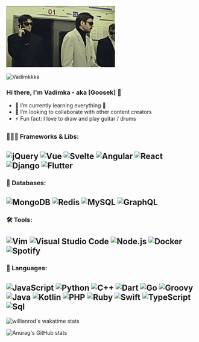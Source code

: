 ![Header](https://github.com/Vadimkkka/Vadimkkka/blob/main/assets/header.gif)

<!-- ![](https://komarev.com/ghpvc/?username=Vadimkkka&color=yellow&label=😎+Views) -->
![Vadimkkka](https://count.getloli.com/get/@Vadimkkka?theme=rule34)

### Hi there, I'm Vadimka - aka [Goosek] 👋

- 🌱 I’m currently learning everything 🤣
- 👯 I’m looking to collaborate with other content creators
- ⚡ Fun fact: I love to draw and play guitar / drums

### 👨🏻‍💻 Frameworks & Libs:
![jQuery](https://img.shields.io/badge/-jQuery-24292F?style=for-the-badge&logo=jQuery&logoColor=0769AD)
![Vue](https://img.shields.io/badge/-Vue-24292F?style=for-the-badge&logo=Vue.js&logoColor=4FC08D)
![Svelte](https://img.shields.io/badge/-Svelte-24292F?style=for-the-badge&logo=Svelte&logoColor=FF3E00)
![Angular](https://img.shields.io/badge/-Angular-24292F?style=for-the-badge&logo=Angular&logoColor=DD0031)
![React](https://img.shields.io/badge/-React-24292F?style=for-the-badge&logo=React&logoColor=61DAFB)
![Django](https://img.shields.io/badge/-Django-24292F?style=for-the-badge&logo=Django&logoColor=41B286)
![Flutter](https://img.shields.io/badge/-Flutter-24292F?style=for-the-badge&logo=flutter&logoColor=47C5FB)
---
### 💾 Databases:
![MongoDB](https://img.shields.io/badge/-MongoDB-24292F?style=for-the-badge&logo=MongoDB&logoColor=47A248)
![Redis](https://img.shields.io/badge/-Redis-24292F?style=for-the-badge&logo=Redis&logoColor=DC382D)
![MySQL](https://img.shields.io/badge/-MySQL-24292F?style=for-the-badge&logo=MySQL&logoColor=4479A1)
![GraphQL](https://img.shields.io/badge/-GraphQL-24292F?style=for-the-badge&logo=GraphQL&logoColor=E434AA)
---
### 🛠 Tools:
![Vim](https://img.shields.io/badge/-Vim-24292F?style=for-the-badge&logo=Vim&logoColor=019733)
![Visual Studio Code](https://img.shields.io/badge/-VScode-24292F?style=for-the-badge&logo=VisualStudioCode&logoColor=007ACC)
![Node.js](https://img.shields.io/badge/-Node.js-24292F?style=for-the-badge&logo=Node.js&logoColor=339933)
![Docker](https://img.shields.io/badge/-Docker-24292F?style=for-the-badge&logo=Docker&logoColor=2496ED)
![Spotify](https://img.shields.io/badge/-Spotify-24292F?style=for-the-badge&logo=Spotify&logoColor=1DB954)
---
### 👅 Languages:
![JavaScript](https://img.shields.io/badge/-JavaScript-24292F?style=for-the-badge&logo=JavaScript&logoColor=F7DF1E)
![Python](https://img.shields.io/badge/-Python-24292F?style=for-the-badge&logo=python&logoColor=3776AB)
![C++](https://img.shields.io/badge/-C++-24292F?style=for-the-badge&logo=C%2b%2b&logoColor=00599C)
![Dart](https://img.shields.io/badge/-Dart-24292F?style=for-the-badge&logo=dart&logoColor=097CDB)
![Go](https://img.shields.io/badge/-Go-24292F?style=for-the-badge&logo=go&logoColor=00ADD8)
![Groovy](https://img.shields.io/badge/-Groovy-24292F?style=for-the-badge&logo=ApacheGroovy&logoColor=4298B8)
![Java](https://img.shields.io/badge/-Java-24292F?style=for-the-badge&logo=Java&logoColor=007396)
![Kotlin](https://img.shields.io/badge/-Kotlin-24292F?style=for-the-badge&logo=Kotlin&logoColor=0095D5)
![PHP](https://img.shields.io/badge/-PHP-24292F?style=for-the-badge&logo=PHP&logoColor=777BB4)
![Ruby](https://img.shields.io/badge/-Ruby-24292F?style=for-the-badge&logo=Ruby&logoColor=CC342D)
![Swift](https://img.shields.io/badge/-Swift-24292F?style=for-the-badge&logo=Swift&logoColor=FA7343)
![TypeScript](https://img.shields.io/badge/-TypeScript-24292F?style=for-the-badge&logo=TypeScript&logoColor=3178C6)
![Sql](https://img.shields.io/badge/-Sql-24292F?style=for-the-badge&logo=mysql&logoColor=00648B)
---
![willianrod's wakatime stats](https://github-readme-stats.vercel.app/api/wakatime?username=Goosveridze&show_icons=true&theme=onedark&hide_border=true&bg_color=24292F&border_radius=6)

![Anurag's GitHub stats](https://github-readme-stats.vercel.app/api?username=Vadimkkka&show_icons=true&theme=onedark&hide_border=true&bg_color=24292F&border_radius=6)

